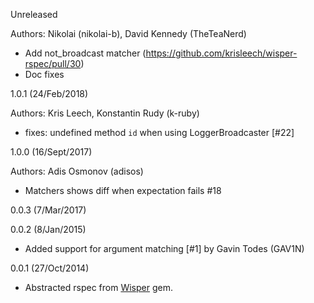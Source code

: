 Unreleased

Authors: Nikolai (nikolai-b), David Kennedy (TheTeaNerd)

* Add not_broadcast matcher (https://github.com/krisleech/wisper-rspec/pull/30)
* Doc fixes

1.0.1 (24/Feb/2018)

Authors: Kris Leech, Konstantin Rudy (k-ruby)

* fixes: undefined method `id` when using LoggerBroadcaster [#22]

1.0.0 (16/Sept/2017)

Authors: Adis Osmonov (adisos)

* Matchers shows diff when expectation fails #18

0.0.3 (7/Mar/2017)

0.0.2 (8/Jan/2015)

* Added support for argument matching [#1] by Gavin Todes (GAV1N)

0.0.1 (27/Oct/2014)

* Abstracted rspec from [Wisper](https://github.com/krisleech/wisper) gem.
